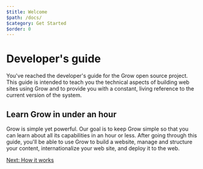 ```yaml
---
$title: Welcome
$path: /docs/
$category: Get Started
$order: 0
---
```

# Developer's guide

You've reached the developer's guide for the Grow open source project. This guide is intended to teach you the technical aspects of building web sites using Grow and to provide you with a constant, living reference to the current version of the system.

## Learn Grow in under an hour

Grow is simple yet powerful. Our goal is to keep Grow simple so that you can learn about all its capabilities in an hour or less. After going through this guide, you'll be able to use Grow to build a website, manage and structure your content, internationalize your web site, and deploy it to the web.

<a class="btn btn-xl btn-primary" href="/docs/how-it-works/">Next: How it works</a>

